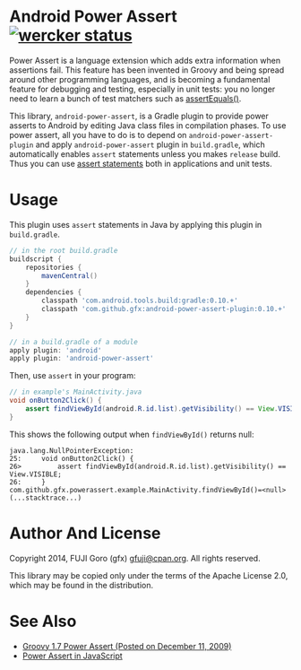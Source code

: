 # Android Power Assert [![wercker status](https://app.wercker.com/status/b5ff7f4f8ec53e3bc8bed5d6435dc511/s/ "wercker status")](https://app.wercker.com/project/bykey/b5ff7f4f8ec53e3bc8bed5d6435dc511)

Power Assert is a language extension which adds extra information when assertions fail. This feature has been invented in Groovy and being spread around other programming languages, and is becoming a fundamental feature for debugging and testing, especially in unit tests: you no longer need to learn a bunch of test matchers such as [assertEquals()](http://developer.android.com/reference/junit/framework/Assert.html).

This library, `android-power-assert`, is a Gradle plugin to provide power asserts to Android by editing Java class files in compilation phases. To use power assert, all you have to do is to depend on `android-power-assert-plugin` and apply `android-power-assert` plugin in `build.gradle`, which automatically enables `assert` statements unless you makes `release` build. Thus you can use [assert statements](http://docs.oracle.com/javase/8/docs/technotes/guides/language/assert.html) both in applications and unit tests.

# Usage

This plugin uses `assert` statements in Java by applying this plugin in `build.gradle`.

```groovy
// in the root build.gradle
buildscript {
    repositories {
        mavenCentral()
    }
    dependencies {
        classpath 'com.android.tools.build:gradle:0.10.+'
        classpath 'com.github.gfx:android-power-assert-plugin:0.10.+'
    }
}
```

```groovy
// in a build.gradle of a module
apply plugin: 'android'
apply plugin: 'android-power-assert'
```

Then, use `assert` in your program:

```java
// in example's MainActivity.java
void onButton2Click() {
    assert findViewById(android.R.id.list).getVisibility() == View.VISIBLE;
}
```

This shows the following output when `findViewById()` returns null:

```
java.lang.NullPointerException:
25:     void onButton2Click() {
26>         assert findViewById(android.R.id.list).getVisibility() == View.VISIBLE;
26:     }
com.github.gfx.powerassert.example.MainActivity.findViewById()=<null>
(...stacktrace...)
```

# Author And License

Copyright 2014, FUJI Goro (gfx) <gfuji@cpan.org>. All rights reserved.

This library may be copied only under the terms of the Apache License 2.0, which may be found in the distribution.

# See Also

- [Groovy 1.7 Power Assert (Posted on December 11, 2009)](http://dontmindthelanguage.wordpress.com/2009/12/11/groovy-1-7-power-assert/)
- [Power Assert in JavaScript](https://github.com/twada/power-assert)
